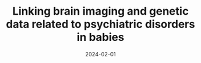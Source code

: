 ---
title: Linking brain imaging and genetic data related to psychiatric disorders in babies
tags: [Python, Bash, diffusion MRI]
image: https://github.com/lehai-ml/nimagen/raw/main/images/example_plot.png
external_url: https://github.com/lehai-ml/dHCP_genetics
date: 2024-02-01
pinned: true
type: project
---